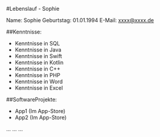 #Lebenslauf - Sophie

Name: Sophie
Geburtstag: 01.01.1994
E-Mail: xxxx@xxxx.de


##Kenntnisse:

- Kenntnisse in SQL
- Kenntnisse in Java
- Kenntnisse in Swift
- Kenntnisse in Kotlin
- Kenntnisse in C++
- Kenntnisse in PHP
- Kenntnisse in Word
- Kenntnisse in Excel


##SoftwareProjekte:
- App1 (Im App-Store)
- App2 (Im App-Store)



...
...
...